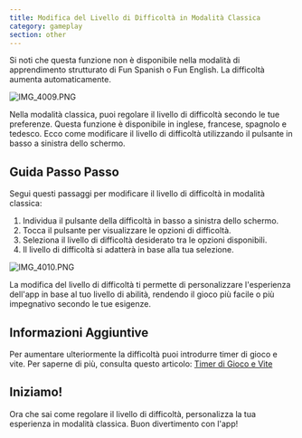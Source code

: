 ```yaml
---
title: Modifica del Livello di Difficoltà in Modalità Classica
category: gameplay
section: other
---
```

Si noti che questa funzione non è disponibile nella modalità di apprendimento strutturato di Fun Spanish o Fun English. La difficoltà aumenta automaticamente.


 


![IMG_4009.PNG](https://help.studycat.com/hc/article_attachments/35685764333977)


Nella modalità classica, puoi regolare il livello di difficoltà secondo le tue preferenze. Questa funzione è disponibile in inglese, francese, spagnolo e tedesco. Ecco come modificare il livello di difficoltà utilizzando il pulsante in basso a sinistra dello schermo.


## Guida Passo Passo


Segui questi passaggi per modificare il livello di difficoltà in modalità classica:


1. Individua il pulsante della difficoltà in basso a sinistra dello schermo.
2. Tocca il pulsante per visualizzare le opzioni di difficoltà.
3. Seleziona il livello di difficoltà desiderato tra le opzioni disponibili.
4. Il livello di difficoltà si adatterà in base alla tua selezione.


![IMG_4010.PNG](https://help.studycat.com/hc/article_attachments/35685764338201)


La modifica del livello di difficoltà ti permette di personalizzare l'esperienza dell'app in base al tuo livello di abilità, rendendo il gioco più facile o più impegnativo secondo le tue esigenze.


## Informazioni Aggiuntive


Per aumentare ulteriormente la difficoltà puoi introdurre timer di gioco e vite. Per saperne di più, consulta questo articolo: [Timer di Gioco e Vite](https://help.studycat.com/hc/en-us/articles/27187476326297)


## Iniziamo!


Ora che sai come regolare il livello di difficoltà, personalizza la tua esperienza in modalità classica. Buon divertimento con l'app!